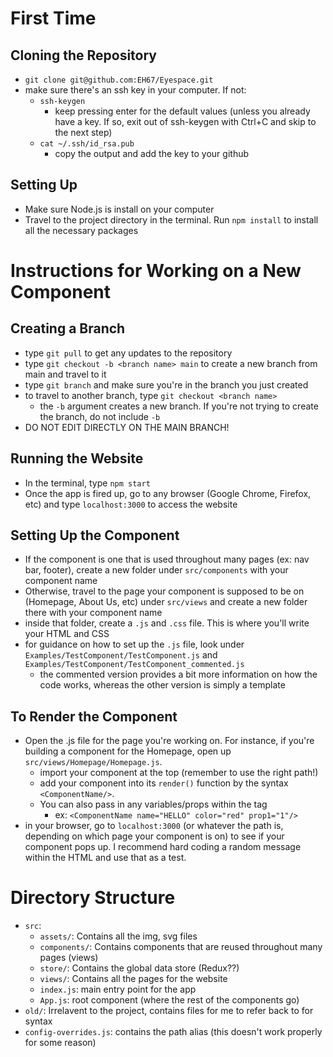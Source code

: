 # First Time
## Cloning the Repository
- `git clone git@github.com:EH67/Eyespace.git`
- make sure there's an ssh key in your computer. If not:
    - `ssh-keygen`
        - keep pressing enter for the default values (unless you already have a key. If so, exit out of ssh-keygen with Ctrl+C and skip to the next step)
    - `cat ~/.ssh/id_rsa.pub`
        - copy the output and add the key to your github

## Setting Up
- Make sure Node.js is install on your computer
- Travel to the project directory in the terminal. Run `npm install` to install all the necessary packages

# Instructions for Working on a New Component
## Creating a Branch
- type `git pull` to get any updates to the repository
- type `git checkout -b <branch name> main` to create a new branch from main and travel to it
- type `git branch` and make sure you're in the branch you just created
- to travel to another branch, type `git checkout <branch name>`
    - the `-b` argument creates a new branch. If you're not trying to create the branch, do not include `-b`
- DO NOT EDIT DIRECTLY ON THE MAIN BRANCH!

## Running the Website
- In the terminal, type `npm start`
- Once the app is fired up, go to any browser (Google Chrome, Firefox, etc) and type `localhost:3000` to access the website

## Setting Up the Component
- If the component is one that is used throughout many pages (ex: nav bar, footer), create a new folder under `src/components` with your component name
- Otherwise, travel to the page your component is supposed to be on (Homepage, About Us, etc) under `src/views` and create a new folder there with your component name
- inside that folder, create a `.js` and `.css` file. This is where you'll write your HTML and CSS
- for guidance on how to set up the `.js` file, look under `Examples/TestComponent/TestComponent.js` and `Examples/TestComponent/TestComponent_commented.js`
    - the commented version provides a bit more information on how the code works, whereas the other version is simply a template

## To Render the Component
- Open the .js file for the page you're working on. For instance, if you're building a component for the Homepage, open up `src/views/Homepage/Homepage.js`.
    - import your component at the top (remember to use the right path!)
    - add your component into its `render()` function by the syntax `<ComponentName/>`. 
    - You can also pass in any variables/props within the tag
        - ex: `<ComponentName name="HELLO" color="red" prop1="1"/>`
- in your browser, go to `localhost:3000` (or whatever the path is, depending on which page your component is on) to see if your component pops up. I recommend hard coding a random message within the HTML and use that as a test.  

# Directory Structure
- `src`: 
    - `assets/`: Contains all the img, svg files
    - `components/`: Contains components that are reused throughout many pages (views)
    - `store/`: Contains the global data store (Redux??)
    - `views/`: Contains all the pages for the website
    - `index.js`: main entry point for the app
    - `App.js`: root component (where the rest of the components go)
- `old/`: Irrelavent to the project, contains files for me to refer back to for syntax
- `config-overrides.js`: contains the path alias (this doesn't work properly for some reason)